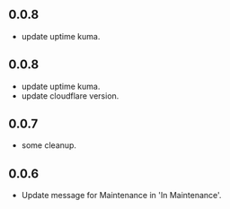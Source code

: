 <!-- https://developers.home-assistant.io/docs/add-ons/presentation#keeping-a-changelog -->

## 0.0.8

- update uptime kuma.

## 0.0.8

- update uptime kuma.
- update cloudflare version.

## 0.0.7

- some cleanup.

## 0.0.6

- Update message for Maintenance in 'In Maintenance'.
